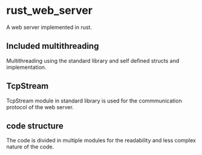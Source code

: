 # rust_web_server
A web server implemented in rust.

## Included multithreading
Multithreading using the standard library and self defined structs and implementation.

## TcpStream
TcpStream module in standard library is used for the commmunication protocol of the web server.

## code structure
The code is divided in multiple modules for the readability and less complex nature of the code.
